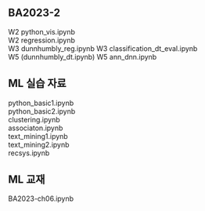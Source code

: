 ## BA2023-2
W2 python_vis.ipynb   
W2 regression.ipynb    
W3 dunnhumbly_reg.ipynb
W3 classification_dt_eval.ipynb   
W5 (dunnhumbly_dt.ipynb)
W5 ann_dnn.ipynb    

## ML 실습 자료 
python_basic1.ipynb  
python_basic2.ipynb  
clustering.ipynb   
associaton.ipynb      
text_mining1.ipynb    
text_mining2.ipynb    
recsys.ipynb    

## ML 교재  
BA2023-ch06.ipynb
